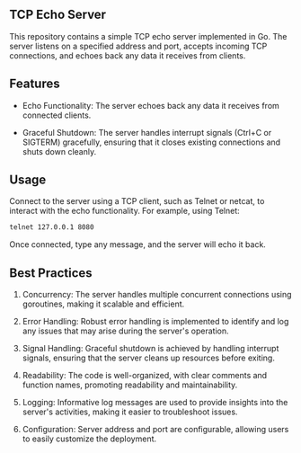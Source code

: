 ## TCP Echo Server

This repository contains a simple TCP echo server implemented in Go. The server listens on a specified address and port, accepts incoming TCP connections, and echoes back any data it receives from clients.

## Features
- Echo Functionality: The server echoes back any data it receives from connected clients.

- Graceful Shutdown: The server handles interrupt signals (Ctrl+C or SIGTERM) gracefully, ensuring that it closes existing connections and shuts down cleanly.

## Usage
Connect to the server using a TCP client, such as Telnet or netcat, to interact with the echo functionality. For example, using Telnet:

```bash
telnet 127.0.0.1 8080
```

Once connected, type any message, and the server will echo it back.

## Best Practices
1. Concurrency: The server handles multiple concurrent connections using goroutines, making it scalable and efficient.

2. Error Handling: Robust error handling is implemented to identify and log any issues that may arise during the server's operation.

3. Signal Handling: Graceful shutdown is achieved by handling interrupt signals, ensuring that the server cleans up resources before exiting.

4. Readability: The code is well-organized, with clear comments and function names, promoting readability and maintainability.

5. Logging: Informative log messages are used to provide insights into the server's activities, making it easier to troubleshoot issues.

6. Configuration: Server address and port are configurable, allowing users to easily customize the deployment.